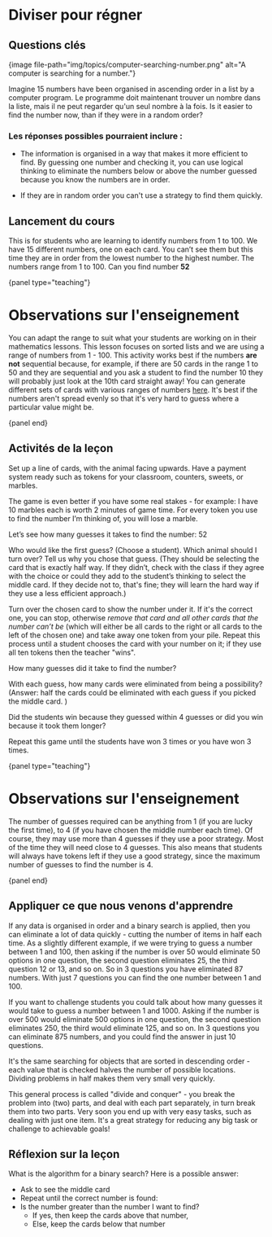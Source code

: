 # Diviser pour régner

## Questions clés

{image file-path="img/topics/computer-searching-number.png" alt="A computer is searching for a number."}

Imagine 15 numbers have been organised in ascending order in a list by a computer program. Le programme doit maintenant trouver un nombre dans la liste, mais il ne peut regarder qu'un seul nombre à la fois. Is it easier to find the number now, than if they were in a random order?

### Les réponses possibles pourraient inclure :

- The information is organised in a way that makes it more efficient to find. By guessing one number and checking it, you can use logical thinking to eliminate the numbers below or above the number guessed because you know the numbers are in order.

- If they are in random order you can't use a strategy to find them quickly.

## Lancement du cours

This is for students who are learning to identify numbers from 1 to 100. We have 15 different numbers, one on each card. You can’t see them but this time they are in order from the lowest number to the highest number. The numbers range from 1 to 100. Can you find number **52**

{panel type="teaching"}

# Observations sur l'enseignement

You can adapt the range to suit what your students are working on in their mathematics lessons. This lesson focuses on sorted lists and we are using a range of numbers from 1 - 100. This activity works best if the numbers **are not** sequential because, for example, if there are 50 cards in the range 1 to 50 and they are sequential and you ask a student to find the number 10 they will probably just look at the 10th card straight away! You can generate different sets of cards with various ranges of numbers [here]('resources:resource' 'searching-cards'). It's best if the numbers aren't spread evenly so that it's very hard to guess where a particular value might be.

{panel end}

## Activités de la leçon

Set up a line of cards, with the animal facing upwards. Have a payment system ready such as tokens for your classroom, counters, sweets, or marbles.

The game is even better if you have some real stakes - for example: I have 10 marbles each is worth 2 minutes of game time. For every token you use to find the number I’m thinking of, you will lose a marble.

Let’s see how many guesses it takes to find the number: 52

Who would like the first guess? (Choose a student). Which animal should I turn over? Tell us why you chose that guess. (They should be selecting the card that is exactly half way. If they didn’t, check with the class if they agree with the choice or could they add to the student’s thinking to select the middle card. If they decide not to, that's fine; they will learn the hard way if they use a less efficient approach.)

Turn over the chosen card to show the number under it. If it's the correct one, you can stop, otherwise *remove that card and all other cards that the number can’t be* (which will either be all cards to the right or all cards to the left of the chosen one) and take away one token from your pile. Repeat this process until a student chooses the card with your number on it; if they use all ten tokens then the teacher "wins".

How many guesses did it take to find the number?

With each guess, how many cards were eliminated from being a possibility? (Answer: half the cards could be eliminated with each guess if you picked the middle card. )

Did the students win because they guessed within 4 guesses or did you win because it took them longer?

Repeat this game until the students have won 3 times or you have won 3 times.

{panel type="teaching"}

# Observations sur l'enseignement

The number of guesses required can be anything from 1 (if you are lucky the first time), to 4 (if you have chosen the middle number each time). Of course, they may use more than 4 guesses if they use a poor strategy. Most of the time they will need close to 4 guesses. This also means that students will always have tokens left if they use a good strategy, since the maximum number of guesses to find the number is 4.

{panel end}

## Appliquer ce que nous venons d'apprendre

If any data is organised in order and a binary search is applied, then you can eliminate a lot of data quickly - cutting the number of items in half each time. As a slightly different example, if we were trying to guess a number between 1 and 100, then asking if the number is over 50 would eliminate 50 options in one question, the second question eliminates 25, the third question 12 or 13, and so on. So in 3 questions you have eliminated 87 numbers. With just 7 questions you can find the one number between 1 and 100.

If you want to challenge students you could talk about how many guesses it would take to guess a number between 1 and 1000. Asking if the number is over 500 would eliminate 500 options in one question, the second question eliminates 250, the third would eliminate 125, and so on. In 3 questions you can eliminate 875 numbers, and you could find the answer in just 10 questions.

It's the same searching for objects that are sorted in descending order - each value that is checked halves the number of possible locations. Dividing problems in half makes them very small very quickly.

This general process is called "divide and conquer" - you break the problem into (two) parts, and deal with each part separately, in turn break them into two parts. Very soon you end up with very easy tasks, such as dealing with just one item. It's a great strategy for reducing any big task or challenge to achievable goals!

## Réflexion sur la leçon

What is the algorithm for a binary search? Here is a possible answer:

- Ask to see the middle card
- Repeat until the correct number is found: 
- Is the number greater than the number I want to find? 
    - If yes, then keep the cards above that number,
    - Else, keep the cards below that number